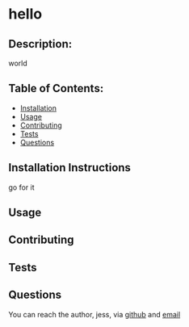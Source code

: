# hello
## Description:  
world
    
## Table of Contents:
* [Installation](#installation-instructions)
* [Usage](#usage)
* [Contributing](#contributing)
* [Tests](#tests)
* [Questions](#questions)

## Installation Instructions
go for it

## Usage

## Contributing

## Tests

## Questions
You can reach the author, jess, via [github](http://github.com/jessicablank) and [email](mailto:jessicablankemeier@gmail.com)
